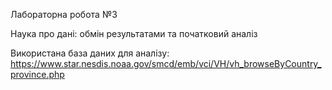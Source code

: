 Лабораторна робота №3

Наука про дані: обмін результатами та початковий аналіз

Використана база даних для аналізу: 
https://www.star.nesdis.noaa.gov/smcd/emb/vci/VH/vh_browseByCountry_province.php
